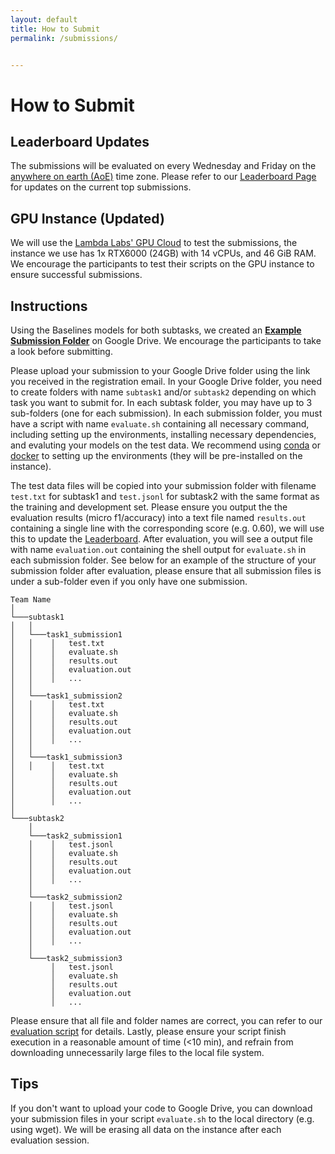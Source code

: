 ```yaml
---
layout: default
title: How to Submit
permalink: /submissions/


---
```


# How to Submit

## Leaderboard Updates
The submissions will be evaluated on every Wednesday and Friday on the [anywhere on earth (AoE)](https://www.timeanddate.com/time/zones/aoe) time zone. Please refer to our [Leaderboard Page](https://nl4opt.github.io/leaderboard/) for updates on the current top submissions.


## GPU Instance (Updated)
We will use the [Lambda Labs' GPU Cloud](https://lambdalabs.com/service/gpu-cloud) to test the submissions, the instance we use has 1x RTX6000 (24GB) with 14 vCPUs, and 46 GiB RAM. We encourage the participants to test their scripts on the GPU instance to ensure successful submissions.


## Instructions

Using the Baselines models for both subtasks, we created an [**Example Submission Folder**](https://drive.google.com/drive/folders/18Rji40KTmKBMmkg_SbuUjsYciIIlrqEW?usp=sharing) on Google Drive. We encourage the participants to take a look before submitting. 

Please upload your submission to your Google Drive folder using the link you received in the registration email. In your Google Drive folder, you need to create folders with name `subtask1` and/or `subtask2` depending on which task you want to submit for. In each subtask folder, you may have up to 3 sub-folders (one for each submission). In each submission folder, you must have a script with name `evaluate.sh` containing all necessary command, including setting up the environments, installing necessary dependencies, and evaluting your models on the test data. We recommend using [conda](https://docs.conda.io/en/latest/miniconda.html) or [docker](https://docs.docker.com/get-started/) to setting up the environments (they will be pre-installed on the instance).



The test data files will be copied into your submission folder with filename `test.txt` for subtask1 and `test.jsonl` for subtask2 with the same format as the training and development set. Please ensure you output the the evaluation results (micro f1/accuracy) into a text file named `results.out` containing a single line with the corresponding score (e.g. 0.60), we will use this to update the [Leaderboard](https://nl4opt.github.io/leaderboard/). After evaluation, you will see a output file with name `evaluation.out` containing the shell output for `evaluate.sh` in each submission folder. See below for an example of the structure of your submission folder after evaluation, please ensure that all submission files is under a sub-folder even if you only have one submission. 

```
Team Name
│
└───subtask1
│   │
│   └───task1_submission1
│   │    │   test.txt
│   │    │   evaluate.sh
│   │    │   results.out
│   │    │   evaluation.out
│   │    │   ...
│   │
│   └───task1_submission2
│   │    │   test.txt
│   │    │   evaluate.sh
│   │    │   results.out
│   │    │   evaluation.out
│   │    │   ...
│   │
│   └───task1_submission3
│   │    │   test.txt
│        │   evaluate.sh
│        │   results.out
│        │   evaluation.out
│        │   ...
│   
└───subtask2
    │
    └───task2_submission1
    │    │   test.jsonl
    │    │   evaluate.sh
    │    │   results.out
    │    │   evaluation.out
    │    │   ...
    │
    └───task2_submission2
    │    │   test.jsonl
    │    │   evaluate.sh
    │    │   results.out
    │    │   evaluation.out
    │    │   ...
    │
    └───task2_submission3
         │   test.jsonl
         │   evaluate.sh
         │   results.out
         │   evaluation.out
         │   ...
```

Please ensure that all file and folder names are correct, you can refer to our [evaluation script](https://github.com/nl4opt/nl4opt-competition/blob/main/evaluate_submission.sh) for details. Lastly, please ensure your script finish execution in a reasonable amount of time (<10 min), and refrain from downloading unnecessarily large files to the local file system.


## Tips
If you don't want to upload your code to Google Drive, you can download your submission files in your script `evaluate.sh` to the local directory (e.g. using wget). We will be erasing all data on the instance after each evaluation session.



